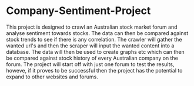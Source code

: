 # Company-Sentiment-Project
This project is designed to crawl an Australian stock market forum and analyse sentiment towards stocks. The data can then be compared against stock trends to see if there is any correlation.
The crawler will gather the wanted url's and then the scraper will input the wanted content into a database. The data will then be used to create graphs etc which can then be compared against stock history of every Australian company on the forum.
The project will start off with just one forum to test the results, howeve, if it proves to be successful then the project has the potential to expand to other websites and forums.
